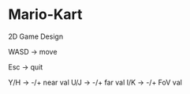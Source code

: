 # Mario-Kart
2D Game Design 


WASD -> move

Esc -> quit

Y/H -> -/+ near val
U/J -> -/+ far val
I/K -> -/+ FoV val

